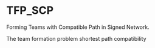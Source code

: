 # TFP_SCP
Forming Teams with Compatible Path in Signed Network.

The team formation problem shortest path compatibility
